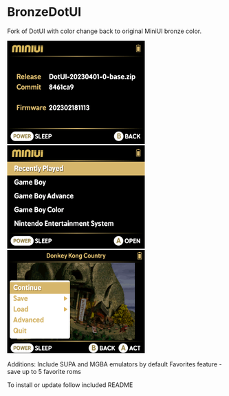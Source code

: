 # BronzeDotUI

Fork of DotUI with color change back to original MiniUI bronze color.

<img src="github/release.png" width=320 /> <img src="github/main.png" width=320 /> <img src="github/menu.png" width=320 />

Additions:
Include SUPA and MGBA emulators by default
Favorites feature - save up to 5 favorite roms

To install or update follow included README
